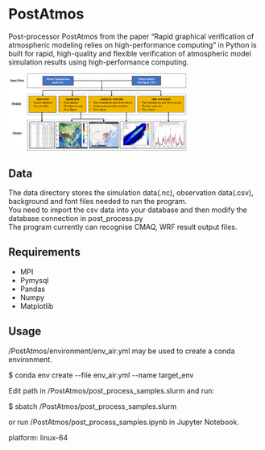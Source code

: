 # PostAtmos

Post-processor PostAtmos from the paper “Rapid graphical verification of atmospheric modeling relies on high-performance computing” in Python is built for rapid, high-quality and flexible verification of atmospheric model simulation results using high-performance computing.

<img src="https://github.com/hazenet-cn/PostAtmos/blob/main/imgs/post_process.png"  width = "70%" height = "70%"/>

## Data
The data directory stores the simulation data(.nc), observation data(.csv), background and font files needed to run the program.   
You need to import the csv data into your database and then modify the database connection in post_process.py  
The program currently can recognise CMAQ, WRF result output files.

## Requirements
+ MPI
+ Pymysql
+ Pandas  
+ Numpy
+ Matplotlib

## Usage
/PostAtmos/environment/env_air.yml may be used to create a conda environment.

$ conda env create --file env_air.yml --name target_env

Edit path in /PostAtmos/post_process_samples.slurm and run:  

$ sbatch /PostAtmos/post_process_samples.slurm

or run /PostAtmos/post_process_samples.ipynb in Jupyter Notebook.

platform: linux-64
